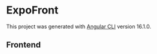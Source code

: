 # ExpoFront

This project was generated with [Angular CLI](https://github.com/angular/angular-cli) version 16.1.0.

## Frontend